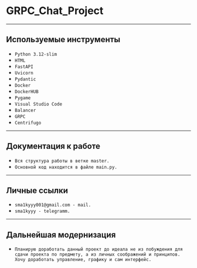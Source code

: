 # GRPC_Chat_Project

______________________________________________________________________________________________________________________________________________________________________
## Используемые инструменты
* `Python 3.12-slim`
* `HTML`
* `FastAPI`
* `Uvicorn`
* `Pydantic`
* `Docker`
* `DockerHUB`
* `Pygame`
* `Visual Studio Code`
* `Balancer`
* `GRPC`
* `Centrifugo`
_______________________________________________________________________________________________________________________________________________________________________
## Документация к работе
* `Вся структура работы в ветке master.`
* `Основной код находится в файле main.py.`
_______________________________________________________________________________________________________________________________________________________________________
## Личные ссылки
* `sma1kyyy001@gmail.com - mail.` 
* `sma1kyyy - telegramm.`
_______________________________________________________________________________________________________________________________________________________________________
## Дальнейшая модернизация
* `Планирую доработать данный проект до идеала не из побуждения для сдачи проекта по предмету, а из личных соображений и принципов. Хочу доработать управление, графику и сам интерфейс.`
